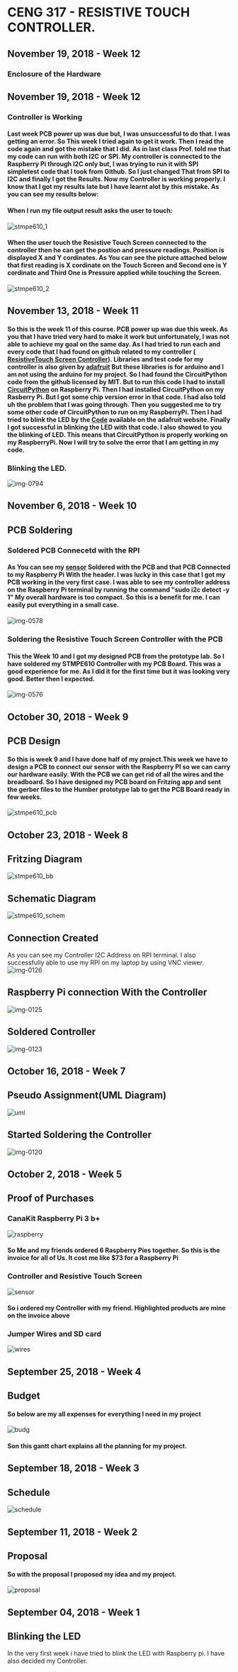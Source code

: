 # CENG 317 - RESISTIVE TOUCH CONTROLLER.


## November 19, 2018 - Week 12
### Enclosure of the Hardware
####


## November 19, 2018 - Week 12
### Controller is Working
#### Last week PCB power up was due but, I was unsuccessful to do that. I was getting an error. So This week I tried again to get it work. Then I read the code again and got the mistake that I did. As in last class Prof. told me that my code can run with both I2C or SPI. My controller is connected to the Raspberry Pi through I2C only but, I was trying to run it with SPI simpletest code that I took from Github. So I just changed That from SPI to I2C and finally I got the Results. Now my Controller is working properly. I know that I got my results late but I have learnt alot by this mistake. As you can see my results below:
#### When I run my file output result asks the user to touch:
![stmpe610_1](https://user-images.githubusercontent.com/43186158/48745511-a6c4b380-ec39-11e8-92eb-827c1b68638c.PNG)
#### When the user touch the Resistive Touch Screen connected to the controller then he can get the postion and pressure readings. Position is displayed X and Y cordinates. As You can see the picture attached below that first reading is X cordinate on the Touch Screen and Second one is Y cordinate and Third One is Pressure applied while touching the Screen. 
![stmpe610_2](https://user-images.githubusercontent.com/43186158/48745507-a4faf000-ec39-11e8-8ae9-4fb81dcb079c.PNG)

## November 13, 2018 - Week 11
#### So this is the week 11 of this course. PCB power up was due this week. As you that I have tried very hard to make it work but unfortunately, I was not able to achieve my goal on the same day. As I had tried to run each and every code that I had found on github related to my controller (<a href=https://www.adafruit.com/product/1571> ResistiveTouch Screen Controller</a>). Libraries and test code for my controller is also given by <a href= https://github.com/adafruit/Adafruit_STMPE610 >adafruit</a> But these libraries is for arduino and I am not using the arduino for my project. So I had found the CircuitPython code from the github licensed by MIT. But to run this code I had to install <a href =https://learn.adafruit.com/circuitpython-on-raspberrypi-linux/overview>CircuitPython</a> on Raspberry Pi. Then I had installed CircuitPython on my Rasberry Pi. But I got some chip version error in that code. I had also told uh the problem that I was going through. Then you suggested me to try some other code of CircuitPython to run on my RaspberryPi. Then I had tried to blink the LED by the <a href =https://learn.adafruit.com/circuitpython-on-raspberrypi-linux/digital-i-o>Code</a> available on the adafruit website. Finally I got successful in blinking the LED with that code. I also showed to you the blinking of LED. This means that CircuitPython is properly working on my RaspberryPi. Now I will try to solve the error that I am getting in my code.

### Blinking the LED.
![img-0794](https://user-images.githubusercontent.com/43186158/48524820-dc3f5a80-e84f-11e8-89dc-98a47631b0bb.JPG)


## November 6, 2018 - Week 10
## PCB Soldering
### Soldered PCB Connecetd with the RPI
#### As You can see my <a href= https://www.adafruit.com/product/1571>sensor</a> Soldered with the PCB and that PCB Connected to my Raspberry Pi With the header. I was lucky in this case that I got my PCB working in the very first case. I was able to see my controller address on the Raspberry Pi terminal by running the command "sudo i2c detect -y 1"   My overall hardware is too compact. So this is a benefit for me. I can easily put everything in a small case.
![img-0578](https://user-images.githubusercontent.com/43186158/48318126-ca4c8600-e5c9-11e8-92fc-5fbfacfaeaf4.JPG)

### Soldering the Resistive Touch Screen Controller with the PCB
#### This the Week 10 and I got my designed PCB from the prototype lab. So I have soldered my STMPE610 Controller with my PCB Board. This was a good experience for me. As I did it for the first time but it was looking very good. Better then I expected. 
![img-0576](https://user-images.githubusercontent.com/43186158/48318128-cb7db300-e5c9-11e8-9e1c-7223c88c4b8e.JPG)

## October 30, 2018 - Week 9

## PCB Design
#### So this is week 9 and I have done half of my project.This week we have to design a PCB to connect our sensor with the Raspberry PI so we can carry our hardware easily. With the PCB we can get rid of all the wires and the breadboard. So I have designed my PCB board on Fritzing app and sent the gerber files to the Humber prototype lab to get the PCB Board ready in few weeks.
![stmpe610_pcb](https://user-images.githubusercontent.com/43186158/47757858-be35ff80-dc7e-11e8-971b-710924b082fc.png)


## October 23, 2018 - Week 8

## Fritzing Diagram
![stmpe610_bb](https://user-images.githubusercontent.com/43186158/47757856-bd04d280-dc7e-11e8-86da-812758063072.jpg)

## Schematic Diagram
![stmpe610_schem](https://user-images.githubusercontent.com/43186158/47757860-bf672c80-dc7e-11e8-8a80-aa23efbef1d0.png)


## Connection Created
As you can see my Controller I2C Address on RPI terminal. 
I also successfully able to use my RPI on my laptop by using VNC viewer.
![img-0126](https://user-images.githubusercontent.com/43186158/47398153-d64ad380-d700-11e8-8c98-a2ee172ccc4e.JPG)

## Raspberry Pi connection With the Controller
![img-0125](https://user-images.githubusercontent.com/43186158/47398149-d3e87980-d700-11e8-90d3-3f8838fec31f.JPG)
## Soldered Controller 
![img-0123](https://user-images.githubusercontent.com/43186158/47398147-d21eb600-d700-11e8-813b-93167bb0b021.JPG)


## October 16, 2018 - Week 7
## Pseudo Assignment(UML Diagram)

![uml](https://user-images.githubusercontent.com/43186158/47397533-b49c1d00-d6fd-11e8-860a-e3356aa21fe8.PNG)

## Started Soldering the Controller

![img-0120](https://user-images.githubusercontent.com/43186158/47397369-efea1c00-d6fc-11e8-82ef-dd5009e6c5e1.JPG)


## October 2, 2018 - Week 5
## Proof of Purchases

### CanaKit Raspberry Pi 3 b+

![raspberry](https://user-images.githubusercontent.com/43186158/46378852-ee33b800-c66a-11e8-8b2a-75a6e47cf173.PNG)
#### So Me and my friends ordered 6 Raspberry Pies together. So this is the invoice for all of Us. It cost me like $73 for a Raspberry Pi

### Controller and Resistive Touch Screen

![sensor](https://user-images.githubusercontent.com/43186158/46379249-32738800-c66c-11e8-862a-4b7ee04807ab.PNG)
#### So i ordered my Controller with my friend. Highlighted products are mine on the invoice above 

### Jumper Wires and SD card
![wires](https://user-images.githubusercontent.com/43186158/46379834-1c66c700-c66e-11e8-893d-94a2c6aa2b4c.PNG)

## September 25, 2018 - Week 4
## Budget
#### So below are my all expenses for everything I need in my project
![budg](https://user-images.githubusercontent.com/43186158/47396571-5ec57600-d6f9-11e8-88ff-884b811b659c.PNG)

#### Son this gantt chart explains all the planning for my project.
## September 18, 2018 - Week 3
## Schedule

![schedule](https://user-images.githubusercontent.com/43186158/47396869-9a147480-d6fa-11e8-9632-ec4b828bfb44.PNG)

## September 11, 2018 - Week 2
## Proposal
#### So with the proposal I proposed my idea and my project. 
![proposal](https://user-images.githubusercontent.com/43186158/47396387-7819f280-d6f8-11e8-97ac-5888ca0b90c9.PNG)

## September 04, 2018 - Week 1
## Blinking the LED
In the very first week i have tried to blink the LED with Raspberry pi.
I have also decided my Controller.

